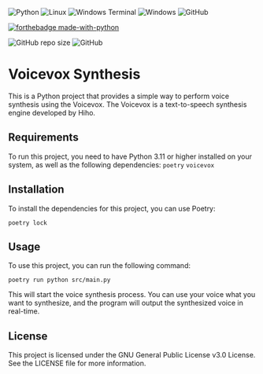 ![Python](https://img.shields.io/badge/python-3670A0?style=for-the-badge&logo=python&logoColor=ffdd54)
![Linux](https://img.shields.io/badge/Linux-FCC624?style=for-the-badge&logo=linux&logoColor=black)
![Windows Terminal](https://img.shields.io/badge/Windows%20Terminal-%234D4D4D.svg?style=for-the-badge&logo=windows-terminal&logoColor=white)
![Windows](https://img.shields.io/badge/Windows-0078D6?style=for-the-badge&logo=windows&logoColor=white)
![GitHub](https://img.shields.io/badge/github-%23121011.svg?style=for-the-badge&logo=github&logoColor=white)

[![forthebadge made-with-python](http://ForTheBadge.com/images/badges/made-with-python.svg)](https://www.python.org/)

![GitHub repo size](https://img.shields.io/github/repo-size/Lonely-Dark/Voicevox-synthesis?style=flat-square)
![GitHub](https://img.shields.io/github/license/Lonely-Dark/Voicevox-synthesis?style=flat-square)

# Voicevox Synthesis
This is a Python project that provides a simple way to perform voice synthesis using the Voicevox. The Voicevox is a text-to-speech synthesis engine developed by Hiho.

## Requirements
To run this project, you need to have Python 3.11 or higher installed on your system, as well as the following dependencies:
`poetry`
`voicevox`

## Installation
To install the dependencies for this project, you can use Poetry:

`poetry lock`

## Usage
To use this project, you can run the following command:

`poetry run python src/main.py`

This will start the voice synthesis process. You can use your voice what you want to synthesize, and the program will output the synthesized voice in real-time.

## License
This project is licensed under the GNU General Public License v3.0 License. See the LICENSE file for more information.